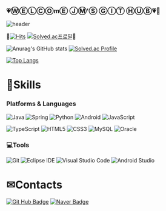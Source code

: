 ### 💗&#9420;&#9402;&#9409;&#9400;&#9412;m&#9402; &#9407;&#9410;'&#9416; &#9404;&#9406;&#9417; &#9405;Ⓤ&#9399;💗🎡

![header](https://capsule-render.vercel.app/api?type=Cylinder&color=auto&height=300&section=header&text=welcome%20Jm's%20GitHub&fontSize=70)

💙[![Hits](https://hits.seeyoufarm.com/api/count/incr/badge.svg?url=https%3A%2F%2Fgithub.com%2Fojingjing&count_bg=%23EECCCC&title_bg=%238CC1EC&icon=counter-strike.svg&icon_color=%233C476B&title=hits&edge_flat=false)](https://hits.seeyoufarm.com)
[![Solved.ac프로필](http://mazassumnida.wtf/api/mini/generate_badge?boj=wlddj14)](https://solved.ac/wlddj14)🔸

![Anurag's GitHub stats](https://github-readme-stats.vercel.app/api?username=ojingjing&show_icons=true&theme=solarized-light)
[![Solved.ac Profile](http://mazassumnida.wtf/api/v2/generate_badge?boj=wlddj14)](https://solved.ac/wlddj14/)



[![Top Langs](https://github-readme-stats.vercel.app/api/top-langs/?username=ojingjing&layout=compact)](https://github.com/ojingjing/github-readme-stats)


# 💎Skills
### Platforms & Languages
![Java](https://img.shields.io/badge/Java-007396.svg?&style=for-the-badge&logo=Java&logoColor=white)
![Spring](https://img.shields.io/badge/Spring-6DB33F.svg?&style=for-the-badge&logo=Spring&logoColor=white)
![Python](https://img.shields.io/badge/Python-3776AB.svg?&style=for-the-badge&logo=Python&logoColor=white)
![Android](https://img.shields.io/badge/Android-3DDC84.svg?&style=for-the-badge&logo=Android&logoColor=white)
![JavaScript](https://img.shields.io/badge/JavaScript-F7DF1E.svg?&style=for-the-badge&logo=JavaScript&logoColor=white)

![TypeScript](https://img.shields.io/badge/TypeScript-3178C6.svg?&style=for-the-badge&logo=TypeScript&logoColor=white)
![HTML5](https://img.shields.io/badge/HTML5-E34F26.svg?&style=for-the-badge&logo=HTML5&logoColor=white)
![CSS3](https://img.shields.io/badge/CSS3-1572B6.svg?&style=for-the-badge&logo=CSS3&logoColor=white)
![MySQL](https://img.shields.io/badge/MySQL-4479A1.svg?&style=for-the-badge&logo=MySQL&logoColor=white)
![Oracle](https://img.shields.io/badge/Oracle-F80000.svg?&style=for-the-badge&logo=Oracle&logoColor=white)

### 💻Tools
![Git](https://img.shields.io/badge/Git-F05032.svg?&style=for-the-badge&logo=Git&logoColor=white)
![Eclipse IDE](https://img.shields.io/badge/Eclipse%20IDE-2C2255.svg?&style=for-the-badge&logo=Eclipse%20IDE&logoColor=white)
![Visual Studio Code](https://img.shields.io/badge/Visual%20Studio%20Code-007ACC.svg?&style=for-the-badge&logo=Visual%20Studio%20Code&logoColor=white)
![Android Studio](https://img.shields.io/badge/Android%20Studio-3DDC84.svg?&style=for-the-badge&logo=Android%20Studio&logoColor=white)

 
# &#9993;Contacts
[![Git Hub Badge](http://img.shields.io/badge/-Git%20Hub-black?style=flat-square&logo=github&link=https://soo-vely-dev.tistory.com/)](https://github.com/ojingjing)
[![Naver Badge](https://img.shields.io/badge/Naver-03C75A?style=flat-square&logo=Naver&logoColor=white&link=mailto:rlatngus1691@naver.com)](mailto:wlddj14@naver.com)


<!--
**ojingjing/ojingjing** is a ✨ _special_ ✨ repository because its `README.md` (this file) appears on your GitHub profile.

Here are some ideas to get you started:

- 🔭 I’m currently working on ...
- 🌱 I’m currently learning ...
- 👯 I’m looking to collaborate on ...
- 🤔 I’m looking for help with ...
- 💬 Ask me about ...
- 📫 How to reach me: ...
- 😄 Pronouns: ...
- ⚡ Fun fact: ...
-->
